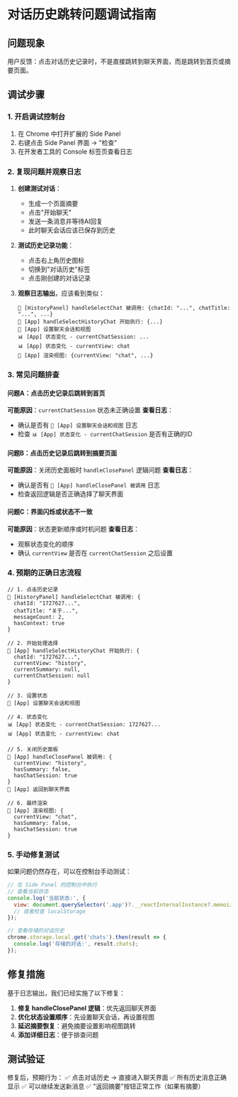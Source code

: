 # 对话历史跳转问题调试指南

## 问题现象

用户反馈：点击对话历史记录时，不是直接跳转到聊天界面，而是跳转到首页或摘要页面。

## 调试步骤

### 1. 开启调试控制台

1. 在 Chrome 中打开扩展的 Side Panel
2. 右键点击 Side Panel 界面 → "检查"
3. 在开发者工具的 Console 标签页查看日志

### 2. 复现问题并观察日志

1. **创建测试对话**：
   - 生成一个页面摘要
   - 点击"开始聊天"
   - 发送一条消息并等待AI回复
   - 此时聊天会话应该已保存到历史

2. **测试历史记录功能**：
   - 点击右上角历史图标
   - 切换到"对话历史"标签
   - 点击刚创建的对话记录

3. **观察日志输出**，应该看到类似：
   ```
   🎯 [HistoryPanel] handleSelectChat 被调用: {chatId: "...", chatTitle: "...", ...}
   🔄 [App] handleSelectHistoryChat 开始执行: {...}
   📝 [App] 设置聊天会话和视图
   📊 [App] 状态变化 - currentChatSession: ...
   📊 [App] 状态变化 - currentView: chat
   🎯 [App] 渲染视图: {currentView: "chat", ...}
   ```

### 3. 常见问题排查

#### 问题A：点击历史记录后跳转到首页
**可能原因**：`currentChatSession` 状态未正确设置
**查看日志**：
- 确认是否有 `📝 [App] 设置聊天会话和视图` 日志
- 检查 `📊 [App] 状态变化 - currentChatSession` 是否有正确的ID

#### 问题B：点击历史记录后跳转到摘要页面
**可能原因**：关闭历史面板时 `handleClosePanel` 逻辑问题
**查看日志**：
- 确认是否有 `🚪 [App] handleClosePanel 被调用` 日志
- 检查返回逻辑是否正确选择了聊天界面

#### 问题C：界面闪烁或状态不一致
**可能原因**：状态更新顺序或时机问题
**查看日志**：
- 观察状态变化的顺序
- 确认 `currentView` 是否在 `currentChatSession` 之后设置

### 4. 预期的正确日志流程

```
// 1. 点击历史记录
🎯 [HistoryPanel] handleSelectChat 被调用: {
  chatId: "1727627...", 
  chatTitle: "关于...", 
  messageCount: 2, 
  hasContext: true
}

// 2. 开始处理选择
🔄 [App] handleSelectHistoryChat 开始执行: {
  chatId: "1727627...",
  currentView: "history",
  currentSummary: null,
  currentChatSession: null
}

// 3. 设置状态
📝 [App] 设置聊天会话和视图

// 4. 状态变化
📊 [App] 状态变化 - currentChatSession: 1727627...
📊 [App] 状态变化 - currentView: chat

// 5. 关闭历史面板
🚪 [App] handleClosePanel 被调用: {
  currentView: "history",
  hasSummary: false,
  hasChatSession: true
}
💬 [App] 返回到聊天界面

// 6. 最终渲染
🎯 [App] 渲染视图: {
  currentView: "chat",
  hasSummary: false,
  hasChatSession: true
}
```

### 5. 手动修复测试

如果问题仍然存在，可以在控制台手动测试：

```javascript
// 在 Side Panel 的控制台中执行
// 查看当前状态
console.log('当前状态:', {
  view: document.querySelector('.app')?.__reactInternalInstance?.memoizedProps?.children?.props?.currentView,
  // 或者检查 localStorage
});

// 查看存储的对话历史
chrome.storage.local.get('chats').then(result => {
  console.log('存储的对话:', result.chats);
});
```

## 修复措施

基于日志输出，我们已经实施了以下修复：

1. **修复 handleClosePanel 逻辑**：优先返回聊天界面
2. **优化状态设置顺序**：先设置聊天会话，再设置视图
3. **延迟摘要恢复**：避免摘要设置影响视图跳转
4. **添加详细日志**：便于排查问题

## 测试验证

修复后，预期行为：
✅ 点击对话历史 → 直接进入聊天界面
✅ 所有历史消息正确显示
✅ 可以继续发送新消息
✅ "返回摘要"按钮正常工作（如果有摘要）